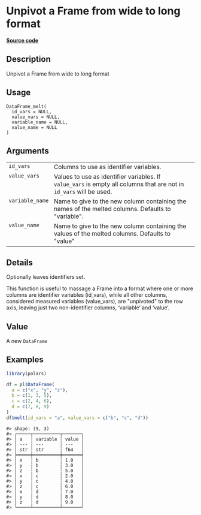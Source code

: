
# Unpivot a Frame from wide to long format

[**Source code**](https://github.com/pola-rs/r-polars/tree/main/R/dataframe__frame.R#L1350)

## Description

Unpivot a Frame from wide to long format

## Usage

<pre><code class='language-R'>DataFrame_melt(
  id_vars = NULL,
  value_vars = NULL,
  variable_name = NULL,
  value_name = NULL
)
</code></pre>

## Arguments

<table>
<tr>
<td style="white-space: nowrap; font-family: monospace; vertical-align: top">
<code id="DataFrame_melt_:_id_vars">id_vars</code>
</td>
<td>
Columns to use as identifier variables.
</td>
</tr>
<tr>
<td style="white-space: nowrap; font-family: monospace; vertical-align: top">
<code id="DataFrame_melt_:_value_vars">value_vars</code>
</td>
<td>
Values to use as identifier variables. If <code>value_vars</code> is
empty all columns that are not in <code>id_vars</code> will be used.
</td>
</tr>
<tr>
<td style="white-space: nowrap; font-family: monospace; vertical-align: top">
<code id="DataFrame_melt_:_variable_name">variable_name</code>
</td>
<td>
Name to give to the new column containing the names of the melted
columns. Defaults to "variable".
</td>
</tr>
<tr>
<td style="white-space: nowrap; font-family: monospace; vertical-align: top">
<code id="DataFrame_melt_:_value_name">value_name</code>
</td>
<td>
Name to give to the new column containing the values of the melted
columns. Defaults to "value"
</td>
</tr>
</table>

## Details

Optionally leaves identifiers set.

This function is useful to massage a Frame into a format where one or
more columns are identifier variables (id_vars), while all other
columns, considered measured variables (value_vars), are "unpivoted" to
the row axis, leaving just two non-identifier columns, ‘variable’ and
‘value’.

## Value

A new <code>DataFrame</code>

## Examples

``` r
library(polars)

df = pl$DataFrame(
  a = c("x", "y", "z"),
  b = c(1, 3, 5),
  c = c(2, 4, 6),
  d = c(7, 8, 9)
)
df$melt(id_vars = "a", value_vars = c("b", "c", "d"))
```

    #> shape: (9, 3)
    #> ┌─────┬──────────┬───────┐
    #> │ a   ┆ variable ┆ value │
    #> │ --- ┆ ---      ┆ ---   │
    #> │ str ┆ str      ┆ f64   │
    #> ╞═════╪══════════╪═══════╡
    #> │ x   ┆ b        ┆ 1.0   │
    #> │ y   ┆ b        ┆ 3.0   │
    #> │ z   ┆ b        ┆ 5.0   │
    #> │ x   ┆ c        ┆ 2.0   │
    #> │ y   ┆ c        ┆ 4.0   │
    #> │ z   ┆ c        ┆ 6.0   │
    #> │ x   ┆ d        ┆ 7.0   │
    #> │ y   ┆ d        ┆ 8.0   │
    #> │ z   ┆ d        ┆ 9.0   │
    #> └─────┴──────────┴───────┘
